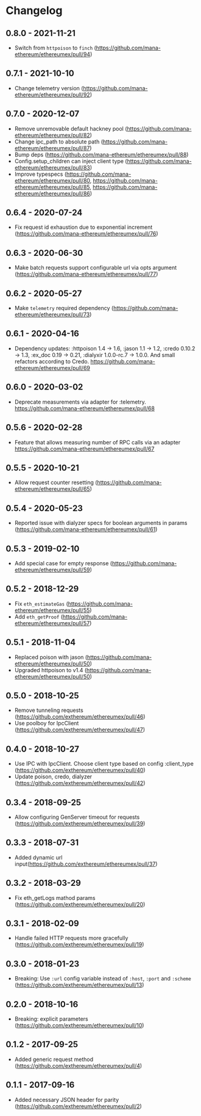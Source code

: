 # Changelog

## 0.8.0 - 2021-11-21
* Switch from `httpoison` to `finch` (https://github.com/mana-ethereum/ethereumex/pull/94)

## 0.7.1 - 2021-10-10
* Change telemetry version (https://github.com/mana-ethereum/ethereumex/pull/92)

## 0.7.0 - 2020-12-07
* Remove unremovable default hackney pool (https://github.com/mana-ethereum/ethereumex/pull/82)
* Change ipc_path to absolute path (https://github.com/mana-ethereum/ethereumex/pull/87)
* Bump deps (https://github.com/mana-ethereum/ethereumex/pull/88)
* Config.setup_children can inject client type (https://github.com/mana-ethereum/ethereumex/pull/83)
* Improve typespecs (https://github.com/mana-ethereum/ethereumex/pull/80, https://github.com/mana-ethereum/ethereumex/pull/85, https://github.com/mana-ethereum/ethereumex/pull/86)

## 0.6.4 - 2020-07-24
* Fix request id exhaustion due to exponential increment (https://github.com/mana-ethereum/ethereumex/pull/76)

## 0.6.3 - 2020-06-30
* Make batch requests support configurable url via opts argument (https://github.com/mana-ethereum/ethereumex/pull/77)

## 0.6.2 - 2020-05-27
* Make `telemetry` required dependency (https://github.com/mana-ethereum/ethereumex/pull/73)

## 0.6.1 - 2020-04-16
* Dependency updates: :httpoison 1.4 -> 1.6, :jason 1.1 -> 1.2, :credo 0.10.2 -> 1.3, :ex_doc 0.19 -> 0.21, :dialyxir 1.0.0-rc.7 -> 1.0.0. And small refactors according to Credo. https://github.com/mana-ethereum/ethereumex/pull/69

## 0.6.0 - 2020-03-02
* Deprecate measurements via adapter for :telemetry. https://github.com/mana-ethereum/ethereumex/pull/68

## 0.5.6 - 2020-02-28
* Feature that allows measuring number of RPC calls via an adapter https://github.com/mana-ethereum/ethereumex/pull/67

## 0.5.5 - 2020-10-21
* Allow request counter resetting (https://github.com/mana-ethereum/ethereumex/pull/65)

## 0.5.4 - 2020-05-23
* Reported issue with dialyzer specs for boolean arguments in params (https://github.com/mana-ethereum/ethereumex/pull/61)

## 0.5.3 - 2019-02-10
* Add special case for empty response (https://github.com/mana-ethereum/ethereumex/pull/59)

## 0.5.2 - 2018-12-29
* Fix `eth_estimateGas` (https://github.com/mana-ethereum/ethereumex/pull/55)
* Add `eth_getProof` (https://github.com/mana-ethereum/ethereumex/pull/57)

## 0.5.1 - 2018-11-04
* Replaced poison with jason (https://github.com/mana-ethereum/ethereumex/pull/50)
* Upgraded httpoison to v1.4 (https://github.com/mana-ethereum/ethereumex/pull/50)

## 0.5.0 - 2018-10-25
* Remove tunneling requests (https://github.com/exthereum/ethereumex/pull/46)
* Use poolboy for IpcClient (https://github.com/exthereum/ethereumex/pull/47)

## 0.4.0 - 2018-10-27
* Use IPC with IpcClient. Choose client type based on config :client_type (https://github.com/exthereum/ethereumex/pull/40)
* Update poison, credo, dialyzer (https://github.com/exthereum/ethereumex/pull/42)

## 0.3.4 - 2018-09-25
* Allow configuring GenServer timeout for requests (https://github.com/exthereum/ethereumex/pull/39)

## 0.3.3 - 2018-07-31
* Added dynamic url input(https://github.com/exthereum/ethereumex/pull/37)

## 0.3.2 - 2018-03-29
* Fix eth_getLogs mathod params (https://github.com/exthereum/ethereumex/pull/20)

## 0.3.1 - 2018-02-09
* Handle failed HTTP requests more gracefully (https://github.com/exthereum/ethereumex/pull/19)

## 0.3.0 - 2018-01-23
* Breaking: Use `:url` config variable instead of `:host`, `:port` and `:scheme` (https://github.com/exthereum/ethereumex/pull/13)

## 0.2.0 - 2018-10-16
* Breaking: explicit parameters (https://github.com/exthereum/ethereumex/pull/10)

## 0.1.2 - 2017-09-25
* Added generic request method (https://github.com/exthereum/ethereumex/pull/4)

## 0.1.1 - 2017-09-16
* Added necessary JSON header for parity (https://github.com/exthereum/ethereumex/pull/2)
